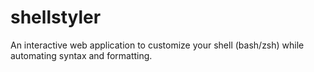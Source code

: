 # shellstyler
An interactive web application to customize your shell (bash/zsh) while automating syntax and formatting.
